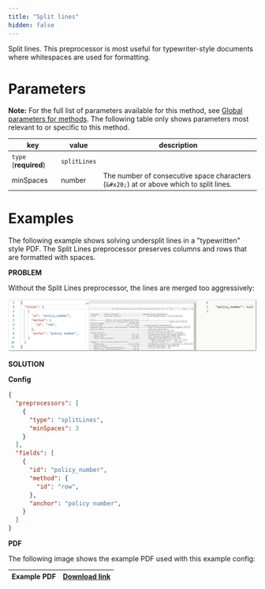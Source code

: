 ```yaml
---
title: "Split lines"
hidden: false
---
```


Split lines. This preprocessor is most useful for typewriter-style documents where whitespaces are used for formatting. 

Parameters
====

**Note:** For the full list of parameters available for this method, see [Global parameters for methods](doc:method#global-parameters-for-methods). The following table only shows parameters most relevant to or specific to this method.

| key                   | value        | description                                                  |
| --------------------- | ------------ | ------------------------------------------------------------ |
| `type` (**required**) | `splitLines` |                                                              |
| minSpaces             | number       | The number of consecutive space characters (`&#x20;`) at or above which to split lines. |

Examples
====

The following example shows solving undersplit lines in a "typewritten" style PDF. The Split Lines preprocessor preserves columns and rows that are formatted with spaces.

**PROBLEM**

Without the Split Lines preprocessor, the lines are merged too aggressively:

![Click to enlarge](https://raw.githubusercontent.com/sensible-hq/sensible-docs/main/readme-sync/assets/v0/images/final/split_lines_2.png)

**SOLUTION**

**Config**

```json
{
  "preprocessors": [
    {
      "type": "splitLines",
      "minSpaces": 3
    }
  ],
  "fields": [
    {
      "id": "policy_number",
      "method": {
        "id": "row",
      },
      "anchor": "policy number",
    }
  ]
}
```

**PDF**

The following image shows the example PDF used with this example config:

| Example PDF | [Download link](https://raw.githubusercontent.com/sensible-hq/sensible-docs/main/readme-sync/assets/v0/pdfs/split_lines.pdf) |
| --------------------------- | ------------------------------------------------------------ |


